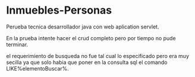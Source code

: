 # Inmuebles-Personas
Perueba tecnica desarrollador java con web aplication servlet.

En la prueba intente hacer el crud completo pero por tiempo no pude terminar.

el requerimiento de busqueda no fue tal cual lo especificado pero era muy secilla ya que solo habia que poner en la consulta sql el comando LIKE%elementoBuscar%.
